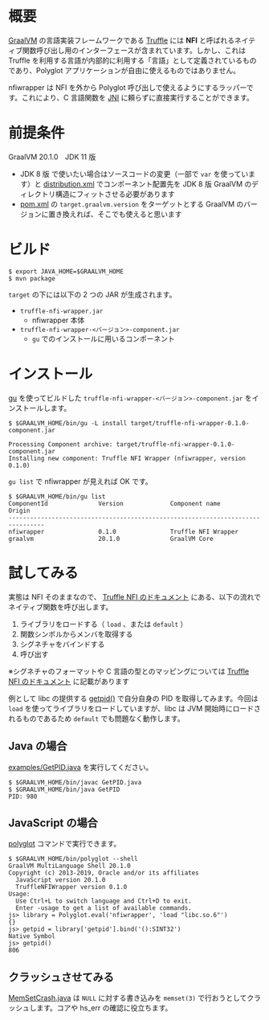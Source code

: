 # 概要

[GraalVM](https://www.graalvm.org/) の言語実装フレームワークである [Truffle](https://github.com/oracle/graal/tree/master/truffle/) には **NFI** と呼ばれるネイティブ関数呼び出し用のインターフェースが含まれています。しかし、これは Truffle を利用する言語が内部的に利用する「言語」として定義されているものであり、Polyglot アプリケーションが自由に使えるものではありません。

nfiwrapper は NFI を外から Polyglot 呼び出しで使えるようにするラッパーです。これにより、C 言語関数を [JNI](https://docs.oracle.com/javase/jp/11/docs/specs/jni/index.html) に頼らずに直接実行することができます。

# 前提条件

GraalVM 20.1.0　JDK 11 版

* JDK 8 版 で使いたい場合はソースコードの変更（一部で `var` を使っています）と [distribution.xml](src/main/assembly/distribution.xml) でコンポーネント配置先を JDK 8 版 GraalVM のディレクトリ構造にフィットさせる必要があります
* [pom.xml](pom.xml) の `target.graalvm.version` をターゲットとする GraalVM のバージョンに置き換えれば、そこでも使えると思います

# ビルド

```
$ export JAVA_HOME=$GRAALVM_HOME
$ mvn package
```

`target` の下には以下の 2 つの JAR が生成されます。

* `truffle-nfi-wrapper.jar`
    * nfiwrapper 本体
* `truffle-nfi-wrapper-<バージョン>-component.jar`
    * `gu` でのインストールに用いるコンポーネント

# インストール

[gu](https://www.graalvm.org/docs/reference-manual/install-components/) を使ってビルドした `truffle-nfi-wrapper-<バージョン>-component.jar` をインストールします。

```
$ $GRAALVM_HOME/bin/gu -L install target/truffle-nfi-wrapper-0.1.0-component.jar

Processing Component archive: target/truffle-nfi-wrapper-0.1.0-component.jar
Installing new component: Truffle NFI Wrapper (nfiwrapper, version 0.1.0)
```

`gu list` で nfiwrapper が見えれば OK です。

```
$ $GRAALVM_HOME/bin/gu list
ComponentId              Version             Component name      Origin
--------------------------------------------------------------------------------
nfiwrapper               0.1.0               Truffle NFI Wrapper
graalvm                  20.1.0              GraalVM Core
```

# 試してみる

実態は NFI そのままなので、 [Truffle NFI のドキュメント](https://github.com/oracle/graal/blob/master/truffle/docs/NFI.md) にある、以下の流れでネイティブ関数を呼び出します。

1. ライブラリをロードする（ `load` 、または `default` ）
2. 関数シンボルからメンバを取得する
3. シグネチャをバインドする
4. 呼び出す

※シグネチャのフォーマットや C 言語の型とのマッピングについては [Truffle NFI のドキュメント](https://github.com/oracle/graal/blob/master/truffle/docs/NFI.md) に記載があります

例として libc の提供する [getpid()](https://linuxjm.osdn.jp/html/LDP_man-pages/man2/getpid.2.html) で自分自身の PID を取得してみます。今回は `load` を使ってライブラリをロードしていますが、libc は JVM 開始時にロードされるものであるため `default` でも問題なく動作します。

## Java の場合

[examples/GetPID.java](examples/GetPID.java) を実行してください。

```
$ $GRAALVM_HOME/bin/javac GetPID.java
$ $GRAALVM_HOME/bin/java GetPID
PID: 980
```

## JavaScript の場合

[polyglot](https://www.graalvm.org/docs/reference-manual/polyglot/#running-polyglot-applications) コマンドで実行できます。

```
$ $GRAALVM_HOME/bin/polyglot --shell
GraalVM MultiLanguage Shell 20.1.0
Copyright (c) 2013-2019, Oracle and/or its affiliates
  JavaScript version 20.1.0
  TruffleNFIWrapper version 0.1.0
Usage:
  Use Ctrl+L to switch language and Ctrl+D to exit.
  Enter -usage to get a list of available commands.
js> library = Polyglot.eval('nfiwrapper', 'load "libc.so.6"')
{}
js> getpid = library['getpid'].bind('():SINT32')
Native Symbol
js> getpid()
806
```

## クラッシュさせてみる

[MemSetCrash.java](examples/MemSetCrash.java) は `NULL` に対する書き込みを `memset(3)` で行おうとしてクラッシュします。コアや hs_err の確認に役立ちます。
